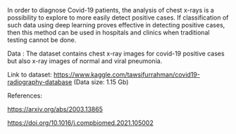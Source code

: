 In order to diagnose Covid-19 patients, the analysis of chest x-rays is a possibility to explore to more easily detect positive cases. 
If classification of such data using deep learning proves effective in detecting positive cases, then this method can be used in hospitals and clinics when traditional testing cannot be done.

Data :
The dataset contains chest x-ray images for covid-19 positive cases but also x-ray images of normal and viral pneumonia. 

Link to dataset: 
https://www.kaggle.com/tawsifurrahman/covid19-radiography-database
(Data size: 1.15 Gb)

References:

https://arxiv.org/abs/2003.13865

https://doi.org/10.1016/j.compbiomed.2021.105002
